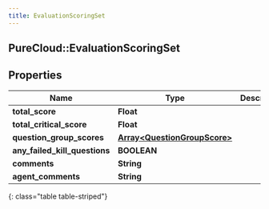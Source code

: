 ```yaml
---
title: EvaluationScoringSet
---
```

## PureCloud::EvaluationScoringSet

## Properties

|Name | Type | Description | Notes|
|------------ | ------------- | ------------- | -------------|
| **total_score** | **Float** |  | [optional] |
| **total_critical_score** | **Float** |  | [optional] |
| **question_group_scores** | [**Array&lt;QuestionGroupScore&gt;**](QuestionGroupScore.html) |  | [optional] |
| **any_failed_kill_questions** | **BOOLEAN** |  | [optional] |
| **comments** | **String** |  | [optional] |
| **agent_comments** | **String** |  | [optional] |
{: class="table table-striped"}


